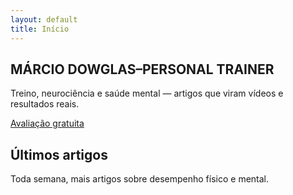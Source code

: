 ```yaml
---
layout: default
title: Início
---
```


<section class="hero" style="background-image:url('{{ '/assets/css/hero.png' | relative_url }}?v={{ site.time | date: '%s' }}')">
  <div class="hero-overlay"></div>
  <div class="hero-content">
    <h1>MÁRCIO DOWGLAS–PERSONAL TRAINER</h1>
    <p class="sub">Treino, neurociência e saúde mental — artigos que viram vídeos e resultados reais.</p>
    <div class="btn-row">
      <a class="btn destaque" href="{{ '/avaliacao' | relative_url }}">Avaliação gratuita</a>
    </div>
  </div>
</section>

<section class="artigos">
  <h2>Últimos artigos</h2>
  <p>Toda semana, mais artigos sobre desempenho físico e mental.</p>
</section>
